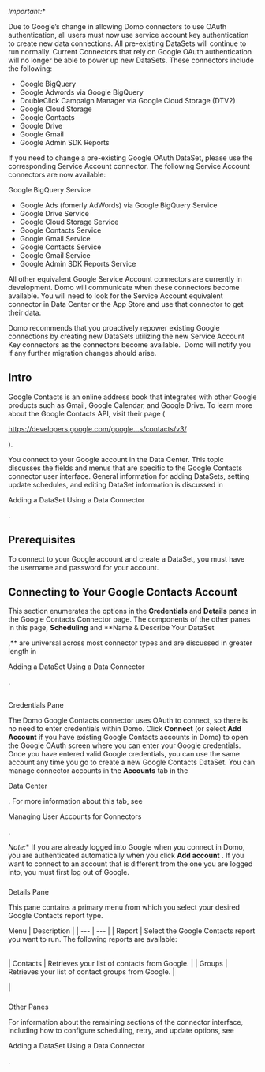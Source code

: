 

*Important:**

Due to Google’s change in allowing Domo connectors to use OAuth authentication, all users must now use service account key authentication to create new data connections. All pre-existing DataSets will continue to run normally. Current Connectors that rely on Google OAuth authentication will no longer be able to power up new DataSets. These connectors include the following:
 * Google BigQuery
* Google Adwords via Google BigQuery
* DoubleClick Campaign Manager via Google Cloud Storage (DTV2)
* Google Cloud Storage
* Google Contacts
* Google Drive
* Google Gmail
* Google Admin SDK Reports

If you need to change a pre-existing Google OAuth DataSet, please use the corresponding Service Account connector. The following Service Account connectors are now available:

 Google BigQuery Service
* Google Ads (fomerly AdWords) via Google BigQuery Service
* Google Drive Service
* Google Cloud Storage Service
* Google Contacts Service
* Google Gmail Service
* Google Contacts Service
* Google Gmail Service
* Google Admin SDK Reports Service

All other equivalent Google Service Account connectors are currently in development. Domo will communicate when these connectors become available. You will need to look for the Service Account equivalent connector in Data Center or the App Store and use that connector to get their data.


 Domo recommends that you proactively repower existing Google connections by creating new DataSets utilizing the new Service Account Key connectors as the connectors become available.  Domo will notify you if any further migration changes should arise.


 Intro
-------

Google Contacts is an online address book that integrates with other Google products such as Gmail, Google Calendar, and Google Drive. To learn more about the Google Contacts API, visit their page (

https://developers.google.com/google...s/contacts/v3/

).


 You connect to your Google account in the Data Center. This topic discusses the fields and menus that are specific to the Google Contacts connector user interface. General information for adding DataSets, setting update schedules, and editing DataSet information is discussed in

Adding a DataSet Using a Data Connector

.


 Prerequisites
---------------

To connect to your Google account and create a DataSet, you must have the username and password for your account.


 Connecting to Your Google Contacts Account
--------------------------------------------

This section enumerates the options in the
 **Credentials**
 and
 **Details**
 panes in the Google Contacts Connector page. The components of the other panes in this page,
 **Scheduling**
 and
 **Name & Describe Your DataSet

,**
 are universal across most connector types and are discussed in greater length in

Adding a DataSet Using a Data Connector

.

##
 Credentials Pane

The Domo Google Contacts connector uses OAuth to connect, so there is no need to enter credentials within Domo. Click
 **Connect**
 (or select
 **Add Account**
 if you have existing Google Contacts accounts in Domo) to open the Google OAuth screen where you can enter your Google credentials. Once you have entered valid Google credentials, you can use the same account any time you go to create a new Google Contacts DataSet. You can manage connector accounts in the
 **Accounts**
 tab in the

Data Center

. For more information about this tab, see

Managing User Accounts for Connectors

.

*Note:**
 If you are already logged into Google when you connect in Domo, you are authenticated automatically when you click
 **Add account**
 . If you want to connect to an account that is different from the one you are logged into, you must first log out of Google.


###
 Details Pane

This pane contains a primary menu from which you select your desired Google Contacts report type.


 Menu
  |
 Description
  |
| --- | --- |
|
 Report
  |
 Select the Google Contacts report you want to run. The following reports are available:


|  |  |
| --- | --- |
|
 Contacts
  |
 Retrieves your list of contacts from Google.
  |
|
 Groups
  |
 Retrieves your list of contact groups from Google.
  |

|


###
 Other Panes

For information about the remaining sections of the connector interface, including how to configure scheduling, retry, and update options, see

Adding a DataSet Using a Data Connector

.

